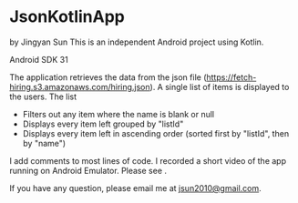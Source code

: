 # JsonKotlinApp
by Jingyan Sun
This is an independent Android project using Kotlin.

Android SDK 31

The application retrieves the data from the json file (https://fetch-hiring.s3.amazonaws.com/hiring.json).
A single list of items is displayed to the users. The list
 - Filters out any item where the name is blank or null
 - Displays every item left grouped by "listId"
 - Displays every item left in ascending order (sorted first by "listId", then by "name")

I add comments to most lines of code.
I recorded a short video of the app running on Android Emulator. Please see .

If you have any question, please email me at jsun2010@gmail.com.
